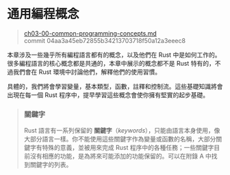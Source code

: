 # 通用編程概念

> [ch03-00-common-programming-concepts.md](https://github.com/rust-lang/book/blob/master/second-edition/src/ch03-00-common-programming-concepts.md)
> <br>
> commit 04aa3a45eb72855b34213703718f50a12a3eeec8

本章涉及一些幾乎所有編程語言都有的概念，以及他們在 Rust 中是如何工作的。很多編程語言的核心概念都是共通的，本章中展示的概念都不是 Rust 特有的，不過我們會在 Rust 環境中討論他們，解釋他們的使用習慣。

具體的，我們將會學習變量，基本類型，函數，註釋和控制流。這些基礎知識將會出現在每一個 Rust 程序中，提早學習這些概念會使你擁有堅實的起步基礎。

> ### 關鍵字
>
> Rust 語言有一系列保留的 **關鍵字**（*keywords*），只能由語言本身使用，像大部分語言一樣。你不能使用這些關鍵字作為變量或函數的名稱，大部分關鍵字有特殊的意義，並被用來完成 Rust 程序中的各種任務；一些關鍵字目前沒有相應的功能，是為將來可能添加的功能保留的。可以在附錄 A 中找到關鍵字的列表。